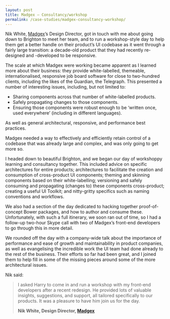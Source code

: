 ```yaml
---
layout: post
title: Madgex – Consultancy/workshop
permalink: /case-studies/madgex-consultancy-workshop/
---
```


Nik White, [Madgex](http://madgex.com/)’s Design Director, got in touch with me
about going down to Brighton to meet her team, and to run a workshop-style day
to help them get a better handle on their product’s UI codebase as it went
through a fairly large transition: a decade-old product that they had recently
re-designed and -developed to be responsive.

The scale at which Madgex were working became apparent as I learned more about
their business: they provide white-labelled, themeable, internationalised,
responsive job board software for close to two-hundred clients, including the
likes of the Guardian, the Telegraph. This presented a number of interesting
issues, including, but not limited to:

* Sharing components across that number of white-labelled products.
* Safely propagating changes to those components.
* Ensuring those components were robust enough to be ‘written once, used
  everywhere’ (including in different languages).

As well as general architectural, responsive, and performance best practices.

Madgex needed a way to effectively and efficiently retain control of a codebase
that was already large and complex, and was only going to get more so.

I headed down to beautiful Brighton, and we began our day of workshoppy learning
and consultancy together. This included advice on specific architectures for
entire products; architectures to facilitate the creation and consumption of
cross-product UI components; theming and skinning components based on their
white-labelling; versioning and safely consuming and propagating (changes to)
these components cross-product; creating a useful UI Toolkit; and nitty-gritty
specifics such as naming conventions and workflows.

We also had a section of the day dedicated to hacking together proof-of-concept
Bower packages, and how to author and consume these. Unfortunately, with such a
full itinerary, we soon ran out of time, so I had a follow-up two-hour Skype
call with two of Madgex’s front-end developers to go through this in more
detail.

We rounded off the day with a company-wide talk about the importance of
performance and ease of growth and maintainability in product companies, as well
as evangelising the incredible work the UI team had done already to the rest of
the business. Their efforts so far had been great, and I joined them to help
fill in some of the missing pieces around some of the more architectural issues.

Nik said:

<blockquote class="pull-quote">
    <p>I asked Harry to come in and run a workshop with my front-end developers
       after a recent redesign. He provided lots of valuable insights,
       suggestions, and support, all tailored specifically to our products. It
       was a pleasure to have him join us for the day.</p>
    <b class="pull-quote__source">Nik White, Design Director,
       <a href="http://www.madgex.com/">Madgex</a></b>
</blockquote>
